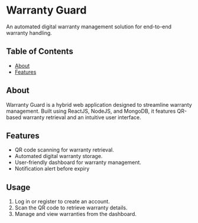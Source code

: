 # Warranty Guard
An automated digital warranty management solution for end-to-end warranty handling.

## Table of Contents
- [About](#about)
- [Features](#features)

## About
Warranty Guard is a hybrid web application designed to streamline warranty management. Built using ReactJS, NodeJS, and MongoDB, it features QR-based warranty retrieval and an intuitive user interface.

## Features
- QR code scanning for warranty retrieval.
- Automated digital warranty storage.
- User-friendly dashboard for warranty management.
- Notification alert before expiry

## Usage
1. Log in or register to create an account.
2. Scan the QR code to retrieve warranty details.
3. Manage and view warranties from the dashboard.

